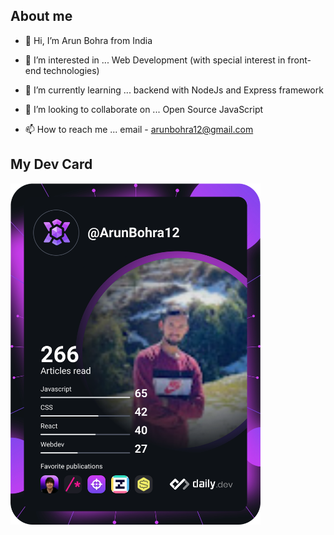 ## About me

- 👋 Hi, I’m Arun Bohra from India

- 👀 I’m interested in ... Web Development (with special interest in front-end technologies)

- 🌱 I’m currently learning ... backend with NodeJs and Express framework

- 💞️ I’m looking to collaborate on ... Open Source JavaScript

- 📫 How to reach me ... email - arunbohra12@gmail.com

## My Dev Card

<a href="https://app.daily.dev/DailyDevTips"><img src="https://github.com/ArunBohra12/ArunBohra12/blob/main/devcard.svg" width="400" alt="Arun Bohra's Dev Card"/></a>
